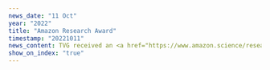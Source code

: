 ```yaml
---
news_date: "11 Oct"
year: "2022"
title: "Amazon Research Award"
timestamp: "20221011"
news_content: TVG received an <a href="https://www.amazon.science/research-awards/program-updates/fall-2021-and-winter-2022-amazon-research-awards-recipients-announced">Amazon Research Award </a> for their work on extensions for randomized smoothing
show_on_index: "true"
---
```

